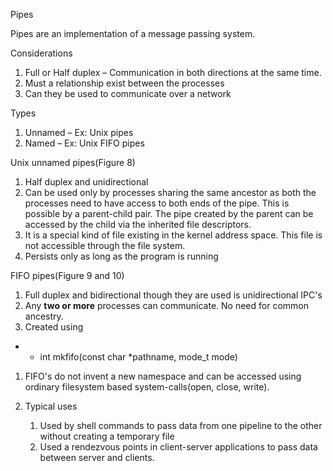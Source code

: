 Pipes

Pipes are an implementation of a message passing system.

Considerations

1.  Full or Half duplex – Communication in both directions at the same
    time.
2.  Must a relationship exist between the processes
3.  Can they be used to communicate over a network

Types

1.  Unnamed – Ex: Unix pipes
2.  Named – Ex: Unix FIFO pipes

Unix unnamed pipes(Figure 8)

1.  Half duplex and unidirectional
2.  Can be used only by processes sharing the same ancestor as both the
    processes need to have access to both ends of the pipe. This is
    possible by a parent-child pair. The pipe created by the parent can
    be accessed by the child via the inherited file descriptors.
3.  It is a special kind of file existing in the kernel address space.
    This file is not accessible through the file system.
4.  Persists only as long as the program is running

FIFO pipes(Figure 9 and 10)

1.  Full duplex and bidirectional though they are used is unidirectional
    IPC's
2.  Any **two or more** processes can communicate. No need for common
    ancestry.
3.  Created using

-   -   int mkfifo(const char \*pathname, mode_t mode)

1.  FIFO's do not invent a new namespace and can be accessed using
    ordinary filesystem based system-calls(open, close, write).

2.  Typical uses

    1.  Used by shell commands to pass data from one pipeline to the
        other without creating a temporary file
    2.  Used a rendezvous points in client-server applications to pass
        data between server and clients.
